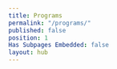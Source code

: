 ```yaml
---
title: Programs
permalink: "/programs/"
published: false
position: 1
Has Subpages Embedded: false
layout: hub
---
```



